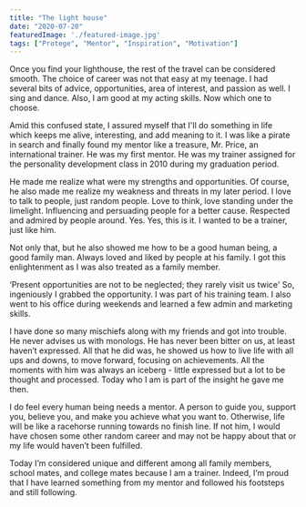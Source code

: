 ```yaml
---
title: "The light house"
date: "2020-07-20"
featuredImage: './featured-image.jpg'
tags: ["Protege", "Mentor", "Inspiration", "Motivation"]
---
```


Once you find your lighthouse, the rest of the travel can be considered smooth. The choice of career was not that easy at my teenage. I had several bits of advice, opportunities, area of interest, and passion as well. I sing and dance. Also, I am good at my acting skills. Now which one to choose.

Amid this confused state, I assured myself that I'll do something in life which keeps me alive, interesting, and add meaning to it. I was like a pirate in search and finally found my mentor like a treasure, Mr. Price, an international trainer. He was my first mentor. He was my trainer assigned for the personality development class in 2010 during my graduation period.

He made me realize what were my strengths and opportunities. Of course, he also made me realize my weakness and threats in my later period. I love to talk to people, just random people. Love to think, love standing under the limelight. Influencing and persuading people for a better cause. Respected and admired by people around. Yes. Yes, this is it. I wanted to be a trainer, just like him.

Not only that, but he also showed me how to be a good human being, a good family man. Always loved and liked by people at his family. I got this enlightenment as I was also treated as a family member. 

‘Present opportunities are not to be neglected; they rarely visit us twice' So, ingeniously I grabbed the opportunity. I was part of his training team. I also went to his office during weekends and learned a few admin and marketing skills. 

I have done so many mischiefs along with my friends and got into trouble. He never advises us with monologs. He has never been bitter on us, at least haven’t expressed. All that he did was, he showed us how to live life with all ups and downs, to move forward, focusing on achievements. All the moments with him was always an iceberg - little expressed but a lot to be thought and processed. Today who I am is part of the insight he gave me then. 

I do feel every human being needs a mentor. A person to guide you, support you, believe you, and make you achieve what you want to. Otherwise, life will be like a racehorse running towards no finish line. If not him, I would have chosen some other random career and may not be happy about that or my life would haven’t been fulfilled. 

Today I’m considered unique and different among all family members, school mates, and college mates because I am a trainer. Indeed, I’m proud that I have learned something from my mentor and followed his footsteps and still following.